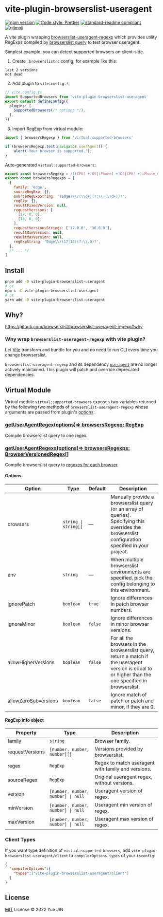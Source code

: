 # vite-plugin-browserslist-useragent

[![npm version](https://img.shields.io/npm/v/vite-plugin-browserslist-useragent)](https://www.npmjs.com/package/vite-plugin-browserslist-useragent)
[![Code style: Prettier](https://img.shields.io/badge/code_style-prettier-ff69b4.svg)](https://github.com/prettier/prettier)
[![standard-readme compliant](https://img.shields.io/badge/readme%20style-standard-brightgreen.svg)](https://github.com/RichardLitt/standard-readme)
[![gitmoji](https://img.shields.io/badge/gitmoji-%20😜%20😍-FFDD67.svg)](https://gitmoji.dev)

A vite plugin wrapping [browserslist-useragent-regexp](https://github.com/browserslist/browserslist-useragent-regexp) which provides utility RegExps compiled by [browserslist query](https://github.com/browserslist/browserslist#queries) to test browser useragent.

Simplest example: you can detect supported browsers on client-side.

1) Create `.browserslistrc` config, for example like this:

```
last 2 versions
not dead
```

2) Add plugin to `vite.config.*`:

```ts
// vite.config.ts
import SupportedBrowsers from 'vite-plugin-browserslist-useragent'
export default defineConfig({
  plugins: [
    SupportedBrowsers(/* options */),
  ],
})

```

3) Import RegExp from virtual module:

```js
import { browsersRegexp } from 'virtual:supported-browsers'

if (browsersRegexp.test(navigator.userAgent)) {
    alert('Your browser is supported.');
}
```

Auto-generated `virtual:supported-browsers`:

```js
export const browsersRegexp = /((CPU[ +]OS|iPhone[ +]OS|CPU[ +]iPhone|CPU IPhone OS)[ +]+(11[_\.](3|4)|12[_\.](0|1))(?:[_\.]\d+)?)|(OperaMini(?:\/att)?\/?(\d+)?(?:\.\d+)?(?:\.\d+)?)|(Opera\/.+Opera Mobi.+Version\/46\.0)|(Opera\/46\.0.+Opera Mobi)|(Opera Mobi.+Opera(?:\/|\s+)46\.0)|(SamsungBrowser\/(8|9)\.2)|(Edge\/(17|18)(?:\.0)?)|(HeadlessChrome(?:\/(72|73)\.0\.\d+)?)|((Chromium|Chrome)\/(72|73)\.0(?:\.\d+)?)|(IEMobile[ \/]11\.0)|(Version\/12\.(0|1)(?:\.\d+)?.*Safari\/)|(Trident\/7\.0)|(Firefox\/(65|66)\.0\.\d+)|(Firefox\/(65|66)\.0(pre|[ab]\d+[a-z]*)?)|(([MS]?IE) 11\.0)/
export const browsersRegexps = [
  {
    family: 'edge',
    sourceRegExp: {},
    sourceRegExpString: '(Edge)\\/(\\d+)(?:\\.(\\d+))?',
    regExp: {},
    resultFixedVersion: null,
    requestVersions: [
      [17, 0, 0],
      [18, 0, 0],
    ],
    requestVersionsStrings: ['17.0.0', '18.0.0'],
    resultMinVersion: null,
    resultMaxVersion: null,
    regExpString: 'Edge\\/(17|18)(?:\\.0)?',
  },
  /* ... */
]
```


## Install

```bash
pnpm add -D vite-plugin-browserslist-useragent
# or
npm i -D vite-plugin-browserslist-useragent
# or
yarn add -D vite-plugin-browserslist-useragent
```

## Why?

https://github.com/browserslist/browserslist-useragent-regexp#why

### Why wrap `browserslist-useragent-regexp` with vite plugin?

Let [Vite](https://github.com/vitejs/vite) transform and bundle for you and no need to run CLI every time you change browserslist.

`browserslist-useragent-regexp` and its dependency [`useragent`](https://github.com/3rd-Eden/useragent) are no longer actively maintained. This plugin will patch and override deprecated dependencies.

## Virtual Module

Virtual module `virtual:supported-browsers` exposes two variables returned by the following two methods of `browserslist-useragent-regexp` whose arguments are passed from plugin's [options](#options):

### [getUserAgentRegex(options)=> browsersRegexp: RegExp](https://browserslist.github.io/browserslist-useragent-regexp/functions/getUserAgentRegex.html)

Compile browserslist query to one regex.

### [getUserAgentRegexs(options)=> browsersRegexps: BrowserVersionedRegex[]](https://browserslist.github.io/browserslist-useragent-regexp/functions/getUserAgentRegexes.html)

Compile browserslist query to [regexes for each browser](#regexp-info-object).

#### Options

| Option | Type | Default | Description |
|--------|------|---------|-------------|
| browsers | `string \| string[]` | — | Manually provide a browserslist query (or an array of queries). Specifying this overrides the browserslist configuration specified in your project. |
| env | `string` | — | When multiple browserslist [environments](https://github.com/ai/browserslist#environments) are specified, pick the config belonging to this environment. |
| ignorePatch | `boolean` | `true` | Ignore differences in patch browser numbers. |
| ignoreMinor | `boolean` | `false` | Ignore differences in minor browser versions. |
| allowHigherVersions | `boolean` | `false` | For all the browsers in the browserslist query, return a match if the useragent version is equal to or higher than the one specified in browserslist. |
| allowZeroSubversions | `boolean` | `false` | Ignore match of patch or patch and minor, if they are 0. |

#### RegExp info object

| Property | Type | Description |
|----------|------|-------------|
| family | `string` | Browser family. |
| requestVersions | `[number, number, number][]` | Versions provided by browserslist. |
| regex | `RegExp` | Regex to match useragent with family and versions. |
| sourceRegex | `RegExp` | Original useragent regex, without versions. |
| version | `[number, number, number] \| null` | Useragent version of regex. |
| minVersion | `[number, number, number] \| null` | Useragent min version of regex. |
| maxVersion | `[number, number, number] \| null` | Useragent max version of regex. |

### Client Types

If you want type definition of `virtual:supported-browsers`, add `vite-plugin-browserslist-useragent/client` to `compilerOptions.types` of your `tsconfig`:

```json
{
  "compilerOptions":{
    "types":["vite-plugin-browserslist-useragent/client"]
  }
}
```

## License

[MIT](./LICENSE) License © 2022 Yue JIN
